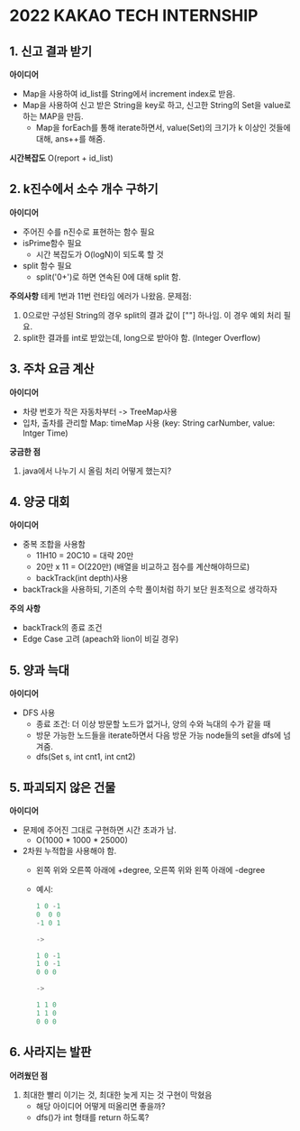 # 2022 KAKAO TECH INTERNSHIP

## 1. 신고 결과 받기

**아이디어**
- Map을 사용하여 id_list를 String에서 increment index로 받음.
- Map을 사용하여 신고 받은 String을 key로 하고, 신고한 String의 Set을 value로 하는 MAP을 만듬.
    - Map을 forEach를 통해 iterate하면서, value(Set)의 크기가 k 이상인 것들에 대해, ans++를 해줌.

**시간복잡도**
O(report + id_list)


## 2. k진수에서 소수 개수 구하기

**아이디어**
- 주어진 수를 n진수로 표현하는 함수 필요
- isPrime함수 필요
  - 시간 복잡도가 O(logN)이 되도록 할 것
- split 함수 필요
  - split('0+')로 하면 연속된 0에 대해 split 함.


**주의사항**
테케 1번과 11번 런타임 에러가 나왔음.
문제점:
1. 0으로만 구성된 String의 경우 split의 결과 값이 [""] 하나임. 이 경우 예외 처리 필요.
2. split한 결과를 int로 받았는데, long으로 받아야 함. (Integer Overflow)


## 3. 주차 요금 계산

**아이디어**
- 차량 번호가 작은 자동차부터 -> TreeMap사용
- 입차, 출차를 관리할 Map: timeMap 사용 (key: String carNumber, value: Intger Time)

**궁금한 점**
1. java에서 나누기 시 올림 처리 어떻게 했는지?


## 4. 양궁 대회

**아이디어**
- 중복 조합을 사용함
  - 11H10 = 20C10 = 대략 20만
  - 20만 x 11 = O(220만) (배열을 비교하고 점수를 계산해야하므로)
  - backTrack(int depth)사용
- backTrack을 사용하되, 기존의 수학 풀이처럼 하기 보단 원초적으로 생각하자

**주의 사항**
- backTrack의 종료 조건
- Edge Case 고려 (apeach와 lion이 비길 경우)

## 5. 양과 늑대

**아이디어**
- DFS 사용
  - 종료 조건: 더 이상 방문할 노드가 없거나, 양의 수와 늑대의 수가 같을 때
  - 방문 가능한 노드들을 iterate하면서 다음 방문 가능 node들의 set을 dfs에 넘겨줌.
  - dfs(Set<Integer> s, int cnt1, int cnt2)


## 5. 파괴되지 않은 건물

**아이디어**
- 문제에 주어진 그대로 구현하면 시간 초과가 남.
  - O(1000 * 1000 * 25000)
- 2차원 누적합을 사용해야 함.
  - 왼쪽 위와 오른쪽 아래에 +degree, 오른쪽 위와 왼쪽 아래에 -degree
  - 예시:
  
    ```java
    1 0 -1
    0  0 0
    -1 0 1

    ->

    1 0 -1
    1 0 -1
    0 0 0

    ->

    1 1 0
    1 1 0
    0 0 0

    ```

## 6. 사라지는 발판

**어려웠던 점**
1. 최대한 빨리 이기는 것, 최대한 늦게 지는 것 구현이 막혔음
   - 해당 아이디어 어떻게 떠올리면 좋을까?
   - dfs()가 int 형태를 return 하도록?








